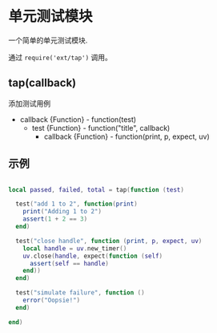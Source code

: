 # 单元测试模块



一个简单的单元测试模块.

通过 `require('ext/tap')` 调用。

## tap(callback)

添加测试用例

- callback {Function} - function(test)
  - test {Function} - function("title", callback)
    - callback {Function} - function(print, p, expect, uv)

## 示例

```lua

local passed, failed, total = tap(function (test)

  test("add 1 to 2", function(print)
    print("Adding 1 to 2")
    assert(1 + 2 == 3)
  end)

  test("close handle", function (print, p, expect, uv)
    local handle = uv.new_timer()
    uv.close(handle, expect(function (self)
      assert(self == handle)
    end))
  end)

  test("simulate failure", function ()
    error("Oopsie!")
  end)

end)

```

